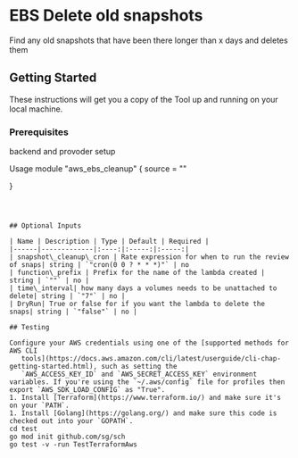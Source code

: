 # EBS Delete old snapshots
Find any old snapshots that have been there longer than x days and deletes them

## Getting Started

These instructions will get you a copy of the Tool up and running on your local machine.

### Prerequisites
backend and provoder setup

Usage 
module "aws_ebs_cleanup" {
  source                  = ""

}
```



## Optional Inputs

| Name | Description | Type | Default | Required |
|------|-------------|:----:|:-----:|:-----:|
| snapshot\_cleanup\_cron | Rate expression for when to run the review of snaps| string | `"cron(0 0 ? * * *)"` | no 
| function\_prefix | Prefix for the name of the lambda created | string | `""` | no |
| time\_interval| how many days a volumes needs to be unattached to delete| string | `"7"` | no |
| DryRun| True or false for if you want the lambda to delete the snaps| string | `"false"` | no |

## Testing 

Configure your AWS credentials using one of the [supported methods for AWS CLI
   tools](https://docs.aws.amazon.com/cli/latest/userguide/cli-chap-getting-started.html), such as setting the
   `AWS_ACCESS_KEY_ID` and `AWS_SECRET_ACCESS_KEY` environment variables. If you're using the `~/.aws/config` file for profiles then export `AWS_SDK_LOAD_CONFIG` as "True".
1. Install [Terraform](https://www.terraform.io/) and make sure it's on your `PATH`.
1. Install [Golang](https://golang.org/) and make sure this code is checked out into your `GOPATH`.
cd test
go mod init github.com/sg/sch
go test -v -run TestTerraformAws